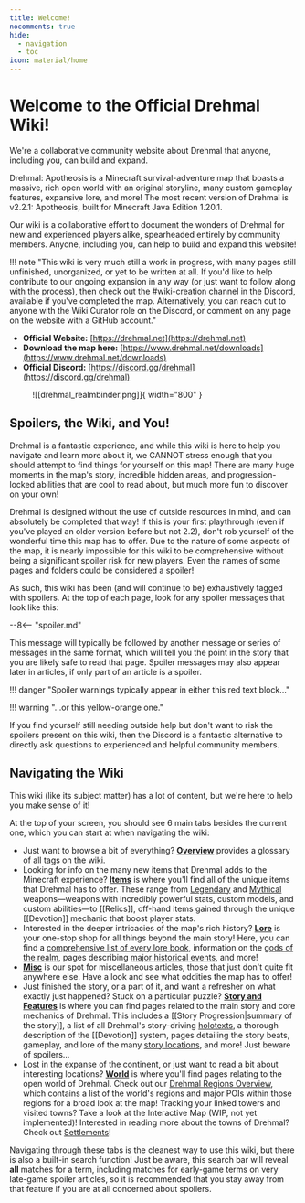 ```yaml
---
title: Welcome!
nocomments: true
hide:
  - navigation
  - toc
icon: material/home
---
```


# Welcome to the Official Drehmal Wiki!

We're a collaborative community website about Drehmal that anyone, including you, can build and expand. 

Drehmal: Apotheosis is a Minecraft survival-adventure map that boasts a massive, rich open world with an original storyline, many custom gameplay features, expansive lore, and more! The most recent version of Drehmal is v2.2.1: Apotheosis, built for Minecraft Java Edition 1.20.1.

Our wiki is a collaborative effort to document the wonders of Drehmal for new and experienced players alike, spearheaded entirely by community members. Anyone, including you, can help to build and expand this website!

!!! note "This wiki is very much still a work in progress, with many pages still unfinished, unorganized, or yet to be written at all. If you'd like to help contribute to our ongoing expansion in any way (or just want to follow along with the process), then check out the #wiki-creation channel in the Discord, available if you've completed the map. Alternatively, you can reach out to anyone with the Wiki Curator role on the Discord, or comment on any page on the website with a GitHub account."

* **Official Website:** [https://drehmal.net](https://drehmal.net)
* **Download the map here:** [https://www.drehmal.net/downloads](https://www.drehmal.net/downloads)
* **Official Discord:** [https://discord.gg/drehmal](https://discord.gg/drehmal)

<figure markdown>
  ![[drehmal_realmbinder.png]]{ width="800" }
</figure>

## Spoilers, the Wiki, and You!
Drehmal is a fantastic experience, and while this wiki is here to help you navigate and learn more about it, we CANNOT stress enough that you should attempt to find things for yourself on this map! There are many huge moments in the map's story, incredible hidden areas, and progression-locked abilities that are cool to read about, but much more fun to discover on your own!

Drehmal is designed without the use of outside resources in mind, and can absolutely be completed that way! If this is your first playthrough (even if you've played an older version before but not 2.2), don't rob yourself of the wonderful time this map has to offer. Due to the nature of some aspects of the map, it is nearly impossible for this wiki to be comprehensive without being a significant spoiler risk for new players. Even the names of some pages and folders could be considered a spoiler!

As such, this wiki has been (and will continue to be) exhaustively tagged with spoilers. At the top of each page, look for any spoiler messages that look like this:

--8<-- "spoiler.md"

This message will typically be followed by another message or series of messages in the same format, which will tell you the point in the story that you are likely safe to read that page. Spoiler messages may also appear later in articles, if only part of an article is a spoiler.

!!! danger "Spoiler warnings typically appear in either this red text block..."

!!! warning "...or this yellow-orange one."

If you find yourself still needing outside help but don't want to risk the spoilers present on this wiki, then the Discord is a fantastic alternative to directly ask questions to experienced and helpful community members.

## Navigating the Wiki
This wiki (like its subject matter) has a lot of content, but we're here to help you make sense of it!

At the top of your screen, you should see 6 main tabs besides the current one, which you can start at when navigating the wiki:

- Just want to browse a bit of everything? **[Overview](/Overview/)** provides a glossary of all tags on the wiki. <br>
- Looking for info on the many new items that Drehmal adds to the Minecraft experience? **[Items](/Items/)** is where you'll find all of the unique items that Drehmal has to offer. These range from [Legendary](/Items/Legendary_Items/) and [Mythical](/Items/Mythical_Weapons/) weapons—weapons with incredibly powerful stats, custom models, and custom abilities—to [[Relics]], off-hand items gained through the unique [[Devotion]] mechanic that boost player stats. <br>
- Interested in the deeper intricacies of the map's rich history? **[Lore](/Lore/)** is your one-stop shop for all things beyond the main story! Here, you can find a [comprehensive list of every lore book](/Lore/Books/), information on the [gods of the realm](/Lore/Higher_Beings/), pages describing [major historical events](/Lore/Historical_Events/), and more! <br>
- **[Misc](/Misc/)** is our spot for miscellaneous articles, those that just don't quite fit anywhere else. Have a look and see what oddities the map has to offer! <br>
- Just finished the story, or a part of it, and want a refresher on what exactly just happened? Stuck on a particular puzzle? **[Story and Features](/Story_and_Features/)** is where you can find pages related to the main story and core mechanics of Drehmal. This includes a [[Story Progression|summary of the story]], a list of all Drehmal's story-driving [holotexts](/Story_and_Features/Holotexts/), a thorough description of the [[Devotion]] system, pages detailing the story beats, gameplay, and lore of the many [story locations](/Story_and_Features/Story_Locations/), and more! Just beware of spoilers... <br>
- Lost in the expanse of the continent, or just want to read a bit about interesting locations? **[World](/World/)** is where you'll find pages relating to the open world of Drehmal. Check out our [Drehmal Regions Overview](/World/Drehmal_Regions/), which contains a list of the world's regions and major POIs within those regions for a broad look at the map! Tracking your linked towers and visited towns? Take a look at the Interactive Map (WIP, not yet implemented)! Interested in reading more about the towns of Drehmal? Check out [Settlements](/World/Settlements/)!

Navigating through these tabs is the cleanest way to use this wiki, but there is also a built-in search function! Just be aware, this search bar will reveal **all** matches for a term, including matches for early-game terms on very late-game spoiler articles, so it is recommended that you stay away from that feature if you are at all concerned about spoilers.

<!-- ## Important Articles
Check out these articles to find your way around Drehmal and this wiki!

todo: re-add once you know what to put here -->
